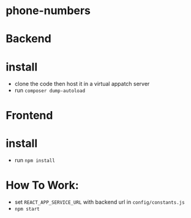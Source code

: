 # phone-numbers

# Backend

# install
  - clone the code then host it in a virtual appatch server
  - run `composer dump-autoload`

# Frontend

# install
 - run `npm install`  

# How To Work:
  - set `REACT_APP_SERVICE_URL` with backend url in `config/constants.js`
  - `npm start`
